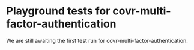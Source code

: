 # Playground tests for covr-multi-factor-authentication
We are still awaiting the first test run for covr-multi-factor-authentication.
